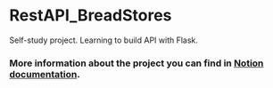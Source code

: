 # RestAPI_BreadStores

Self-study project. Learning to build API with Flask.

### More information about the project you can find in [Notion documentation](https://www.notion.so/sakalovami/Bread-RestAPI-Project-d86a6d035dca4bc2b06a94b80d667e41).
